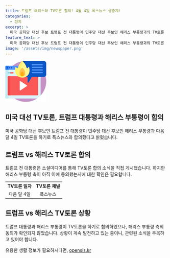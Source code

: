 ```yaml
---
title: 트럼프 해리스와 TV토론 합의! 4월 4일 폭스뉴스 생중계!
categories:
  - 정치
excerpt: >
  미국 공화당 대선 후보 트럼프 전 대통령이 민주당 대선 후보인 해리스 부통령과의 TV토론 합의를 밝혔다. 트럼프는 소셜미디어를 통해 직접 이를 공개했으나, 해리스 부통령 측의 동의는 아직 불확실하다. 다가오는 토론이 기대된다.
feature_text: >
  미국 공화당 대선 후보 트럼프 전 대통령이 민주당 대선 후보인 해리스 부통령과의 TV토론 합의를 밝혔다. 트럼프는 소셜미디어를 통해 직접 이를 공개했으나, 해리스 부통령 측의 동의는 아직 불확실하다. 다가오는 토론이 기대된다.
image: '/assets/img/newspaper.png'
---
```


<p><img src="/assets/img/news.png" alt="rentncar 속보" /></p>

<h2>미국 대선 TV토론, 트럼프 대통령과 해리스 부통령이 합의</h2>

<p data-ke-size="size16">미국 공화당 대선 후보인 트럼프 전 대통령이 민주당 대선 후보인 해리스 부통령과 다음 달 4일 TV토론을 하기로 폭스뉴스와 합의했다고 밝혔습니다.</p>

<h2 data-ke-size="size26">트럼프 vs 해리스 TV토론 합의</h2>

<p data-ke-size="size16">트럼프 전 대통령은 소셜미디어를 통해 TV토론 합의 소식을 직접 게시했습니다. 하지만 해리스 부통령 측이 아직 이에 동의했는지에 대한 확인은 필요합니다.</p>

<table>
    <tr>
        <td style="text-align: center; height: 17px;"><b>TV토론 일자</b></td>
        <td style="text-align: center; height: 17px;"><b>TV토론 채널</b></td>
    </tr>
    <tr>
        <td style="text-align: center;">다음 달 4일</td>
        <td style="text-align: center;">폭스뉴스</td>
    </tr>
</table>

<h2 data-ke-size="size26">트럼프 vs 해리스 TV토론 상황</h2>

<p data-ke-size="size16">트럼프 대통령과 해리스 부통령이 TV토론을 하기로 합의하였으나, 해리스 부통령 측의 동의가 확인되지 않았습니다. 상황이 계속 발전하고 있는 중이니, 관련된 소식을 주목하고 있어야 합니다.</p>
유용한 생활 정보가 필요하시다면, <a href="https://opensis.kr" rel="dofollow">opensis.kr</a>


